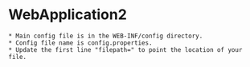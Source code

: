 # WebApplication2

	* Main config file is in the WEB-INF/config directory.
	* Config file name is config.properties. 
	* Update the first line "filepath=" to point the location of your file.
   